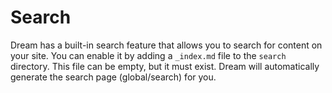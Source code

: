# Search

Dream has a built-in search feature that allows you to search for content on your site.
You can enable it by adding a `_index.md` file to the `search` directory.
This file can be empty, but it must exist. Dream will automatically generate the search page (global/search) for you.
